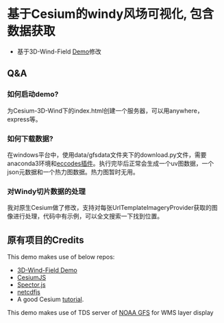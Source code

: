 # 基于Cesium的windy风场可视化, 包含数据获取

- 基于3D-Wind-Field [Demo](https://raymanng.github.io/3D-Wind-Field/demo/)修改

## Q&A

### 如何启动demo?

为Cesium-3D-Wind下的index.html创建一个服务器，可以用anywhere，express等。

### 如何下载数据?

在windows平台中，使用data/gfsdata文件夹下的download.py文件，需要anaconda3环境和[eccodes插件](https://perillaroc.github.io/eccodes-tutorial-cn/)。执行完毕后正常会生成一个uv图数据，一个json元数据和一个热力图数据。热力图暂时无用。

### 对Windy切片数据的处理

我对原生Cesium做了修改，支持对每张UrlTemplateImageryProvider获取的图像进行处理，代码中有示例，可以全文搜索一下找到位置。

## 原有项目的Credits

This demo makes use of below repos:

- [3D-Wind-Field Demo](https://raymanng.github.io/3D-Wind-Field/demo/)
- [CesiumJS](https://github.com/AnalyticalGraphicsInc/cesium)
- [Spector.js](https://github.com/BabylonJS/Spector.js)
- [netcdfjs](https://github.com/cheminfo-js/netcdfjs)
- A good Cesium [tutorial](https://github.com/cesiumlab/cesium-custom-primitive).

This demo makes use of TDS server of [NOAA GFS](https://www.ncdc.noaa.gov/data-access/model-data/model-datasets/global-forcast-system-gfs) for WMS layer display
